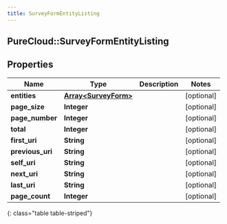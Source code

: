 ```yaml
---
title: SurveyFormEntityListing
---
```

## PureCloud::SurveyFormEntityListing

## Properties

|Name | Type | Description | Notes|
|------------ | ------------- | ------------- | -------------|
| **entities** | [**Array&lt;SurveyForm&gt;**](SurveyForm.html) |  | [optional] |
| **page_size** | **Integer** |  | [optional] |
| **page_number** | **Integer** |  | [optional] |
| **total** | **Integer** |  | [optional] |
| **first_uri** | **String** |  | [optional] |
| **previous_uri** | **String** |  | [optional] |
| **self_uri** | **String** |  | [optional] |
| **next_uri** | **String** |  | [optional] |
| **last_uri** | **String** |  | [optional] |
| **page_count** | **Integer** |  | [optional] |
{: class="table table-striped"}


